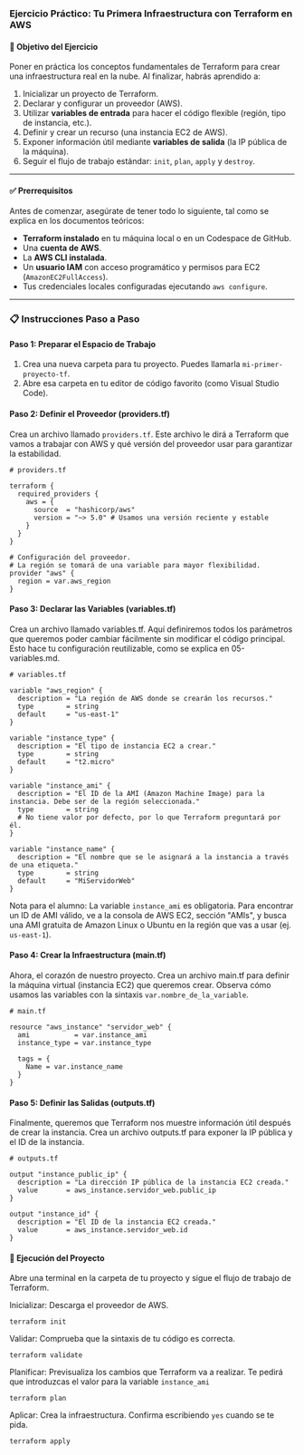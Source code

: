 ### **Ejercicio Práctico: Tu Primera Infraestructura con Terraform en AWS**

#### **🎯 Objetivo del Ejercicio**

Poner en práctica los conceptos fundamentales de Terraform para crear una infraestructura real en la nube. Al finalizar, habrás aprendido a:
1.  Inicializar un proyecto de Terraform.
2.  Declarar y configurar un proveedor (AWS).
3.  Utilizar **variables de entrada** para hacer el código flexible (región, tipo de instancia, etc.).
4.  Definir y crear un recurso (una instancia EC2 de AWS).
5.  Exponer información útil mediante **variables de salida** (la IP pública de la máquina).
6.  Seguir el flujo de trabajo estándar: `init`, `plan`, `apply` y `destroy`.

---

#### **✅ Prerrequisitos**

Antes de comenzar, asegúrate de tener todo lo siguiente, tal como se explica en los documentos teóricos:
* **Terraform instalado** en tu máquina local o en un Codespace de GitHub.
* Una **cuenta de AWS**.
* La **AWS CLI instalada**.
* Un **usuario IAM** con acceso programático y permisos para EC2 (`AmazonEC2FullAccess`).
* Tus credenciales locales configuradas ejecutando `aws configure`.

---

### **📋 Instrucciones Paso a Paso**

#### **Paso 1: Preparar el Espacio de Trabajo**

1.  Crea una nueva carpeta para tu proyecto. Puedes llamarla `mi-primer-proyecto-tf`.
2.  Abre esa carpeta en tu editor de código favorito (como Visual Studio Code).

#### **Paso 2: Definir el Proveedor (providers.tf)**

Crea un archivo llamado `providers.tf`. Este archivo le dirá a Terraform que vamos a trabajar con AWS y qué versión del proveedor usar para garantizar la estabilidad.

```hcl
# providers.tf

terraform {
  required_providers {
    aws = {
      source  = "hashicorp/aws"
      version = "~> 5.0" # Usamos una versión reciente y estable
    }
  }
}

# Configuración del proveedor. 
# La región se tomará de una variable para mayor flexibilidad.
provider "aws" {
  region = var.aws_region
}
```

#### **Paso 3: Declarar las Variables (variables.tf)**
Crea un archivo llamado variables.tf. Aquí definiremos todos los parámetros que queremos poder cambiar fácilmente sin modificar el código principal. Esto hace tu configuración reutilizable, como se explica en 05-variables.md.

```
# variables.tf

variable "aws_region" {
  description = "La región de AWS donde se crearán los recursos."
  type        = string
  default     = "us-east-1"
}

variable "instance_type" {
  description = "El tipo de instancia EC2 a crear."
  type        = string
  default     = "t2.micro"
}

variable "instance_ami" {
  description = "El ID de la AMI (Amazon Machine Image) para la instancia. Debe ser de la región seleccionada."
  type        = string
  # No tiene valor por defecto, por lo que Terraform preguntará por él.
}

variable "instance_name" {
  description = "El nombre que se le asignará a la instancia a través de una etiqueta."
  type        = string
  default     = "MiServidorWeb"
}
```

Nota para el alumno: La variable `instance_ami` es obligatoria. Para encontrar un ID de AMI válido, ve a la consola de AWS EC2, sección "AMIs", y busca una AMI gratuita de Amazon Linux o Ubuntu en la región que vas a usar (ej. `us-east-1`).

#### **Paso 4: Crear la Infraestructura (main.tf)**
Ahora, el corazón de nuestro proyecto. Crea un archivo main.tf para definir la máquina virtual (instancia EC2) que queremos crear. Observa cómo usamos las variables con la sintaxis `var.nombre_de_la_variable`.

```
# main.tf

resource "aws_instance" "servidor_web" {
  ami           = var.instance_ami
  instance_type = var.instance_type

  tags = {
    Name = var.instance_name
  }
}
```
#### **Paso 5: Definir las Salidas (outputs.tf)**
Finalmente, queremos que Terraform nos muestre información útil después de crear la instancia. Crea un archivo outputs.tf para exponer la IP pública y el ID de la instancia.

```
# outputs.tf

output "instance_public_ip" {
  description = "La dirección IP pública de la instancia EC2 creada."
  value       = aws_instance.servidor_web.public_ip
}

output "instance_id" {
  description = "El ID de la instancia EC2 creada."
  value       = aws_instance.servidor_web.id
}
```
#### **🚀 Ejecución del Proyecto**
Abre una terminal en la carpeta de tu proyecto y sigue el flujo de trabajo de Terraform.

Inicializar: Descarga el proveedor de AWS.
```
terraform init
```

Validar: Comprueba que la sintaxis de tu código es correcta.
```
terraform validate
```
Planificar: Previsualiza los cambios que Terraform va a realizar. Te pedirá que introduzcas el valor para la variable `instance_ami`

```
terraform plan
```
Aplicar: Crea la infraestructura. Confirma escribiendo `yes` cuando se te pida.

```
terraform apply
```
